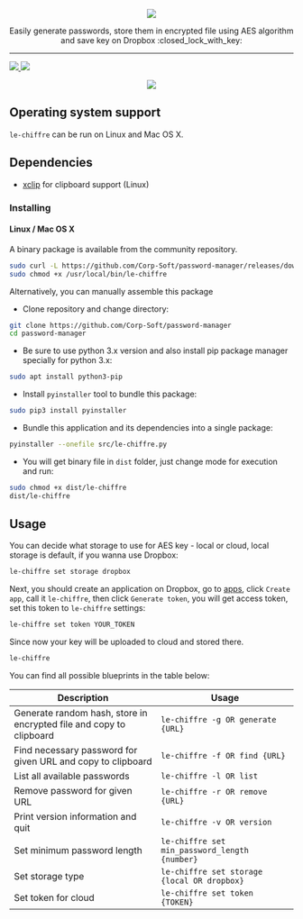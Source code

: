 <p align="center">
    <img src="https://dewey.tailorbrands.com/production/brand_version_mockup_image/365/463755365_f7ec8898-66d6-4a47-82db-9dc74f75c367.png?cb=1514282278">
</p>
<p align="center">
    Easily generate passwords, store them in encrypted file using AES algorithm and save key on Dropbox :closed_lock_with_key:
</p>

<hr>

<p>
<a href="https://github.com/Corp-Soft/password-manager/blob/master/LICENSE">
    <img src="https://img.shields.io/badge/License-MIT-green.svg">
</a>

<a href="https://travis-ci.org/Corp-Soft/password-manager">
    <img src="https://travis-ci.org/Corp-Soft/password-manager.svg">
</a>
</p>

<p align="center">
    <img src="https://i.imgur.com/Ghv5q3K.png">
</p>

<h2>Operating system support</h2>
<p><code>le-chiffre</code> can be run on Linux and Mac OS X.</p>

<h2>Dependencies</h2>
<ul>
    <li>
        <a href="http://sourceforge.net/projects/xclip/" rel="nofollow">xclip</a> for clipboard support (Linux)
    </li>
</ul>

<h3>Installing</h3>

<h4>Linux / Mac OS X</h4>
<p>A binary package is available from the community repository.</p>

```bash
sudo curl -L https://github.com/Corp-Soft/password-manager/releases/download/1.0.0/le-chiffre-x86_64 -o /usr/local/bin/le-chiffre
sudo chmod +x /usr/local/bin/le-chiffre
```

<p>Alternatively, you can manually assemble this package</p>

<ul>
    <li>Clone repository and change directory:</li>
</ul>

```bash
git clone https://github.com/Corp-Soft/password-manager
cd password-manager
```

<ul>
    <li>Be sure to use python 3.x version and also install pip package manager specially for python 3.x:</li>
</ul>

```bash
sudo apt install python3-pip
```

<ul>
    <li>Install <code>pyinstaller</code> tool to bundle this package:</li>
</ul>

```bash
sudo pip3 install pyinstaller
```

<ul>
    <li>Bundle this application and its dependencies into a single package:</li>
</ul>

```bash
pyinstaller --onefile src/le-chiffre.py
```

<ul>
    <li>You will get binary file in <code>dist</code> folder, just change mode for execution and run:</li>
</ul>

```bash
sudo chmod +x dist/le-chiffre
dist/le-chiffre
```
<h2>Usage</h2>

<p>You can decide what storage to use for AES key - local or cloud, local storage is default, if you wanna use Dropbox:</p>

```bash
le-chiffre set storage dropbox
```

<p>Next, you should create an application on Dropbox, go to <a href="https://www.dropbox.com/developers/apps" rel="nofollow">apps</a>, click <code>Create app</code>, call it <code>le-chiffre</code>, then click <code>Generate token</code>, you will get access token, set this token to <code>le-chiffre</code> settings:</p>

```bash
le-chiffre set token YOUR_TOKEN
```

<p>Since now your key will be uploaded to cloud and stored there.</p>

```bash
le-chiffre
```

<p>You can find all possible blueprints in the table below:</p>

| Description | Usage |
| ----------- | ----- |
| Generate random hash, store in encrypted file and copy to clipboard | <code>le-chiffre -g OR generate {URL}</code> |
| Find necessary password for given URL and copy to clipboard | <code>le-chiffre -f OR find {URL}</code> |
| List all available passwords | <code>le-chiffre -l OR list</code> |
| Remove password for given URL | <code>le-chiffre -r OR remove {URL}</code> |
| Print version information and quit | <code>le-chiffre -v OR version</code> |
| Set minimum password length | <code>le-chiffre set min_password_length {number}</code> |
| Set storage type | <code>le-chiffre set storage {local OR dropbox}</code> |
| Set token for cloud | <code>le-chiffre set token {TOKEN}</code> |
